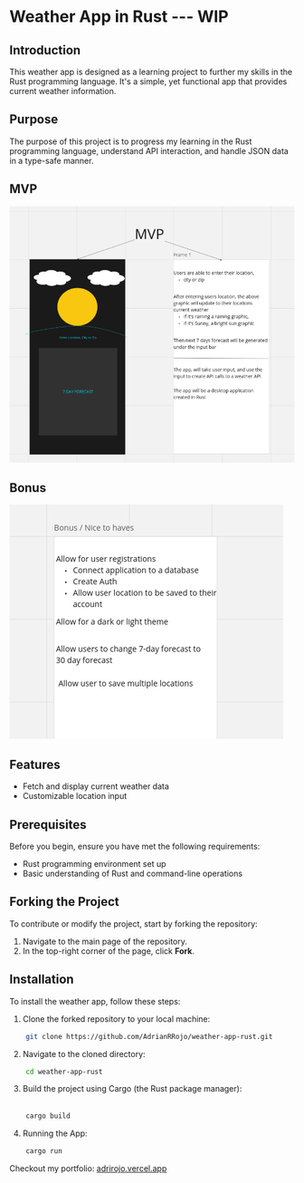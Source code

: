 # Weather App in Rust --- WIP

## Introduction
This weather app is designed as a learning project to further my skills in the Rust programming language. It's a simple, yet functional app that provides current weather information.

## Purpose
The purpose of this project is to progress my learning in the Rust programming language, understand API interaction, and handle JSON data in a type-safe manner.

## MVP
![Weather App MVP](mvp.png "Weather App MVP Screenshot")

## Bonus
![Weather App Bonus](bonus.png "Weather App bonus Screenshot")

## Features
- Fetch and display current weather data
- Customizable location input

## Prerequisites
Before you begin, ensure you have met the following requirements:
- Rust programming environment set up
- Basic understanding of Rust and command-line operations

## Forking the Project
To contribute or modify the project, start by forking the repository:

1. Navigate to the main page of the repository.
2. In the top-right corner of the page, click **Fork**.

## Installation
To install the weather app, follow these steps:

1. Clone the forked repository to your local machine:
```bash
    git clone https://github.com/AdrianRRojo/weather-app-rust.git
```
2. Navigate to the cloned directory:
```bash
    cd weather-app-rust
```
3. Build the project using Cargo (the Rust package manager):

```bash

    cargo build 
```

4. Running the App:
```bash
    cargo run
```


Checkout my portfolio:
    <a href="https://adrirojo.vercel.app" target=_blank>adrirojo.vercel.app</a>
